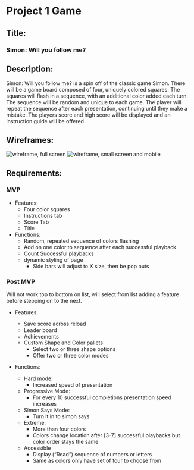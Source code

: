# Project 1 Game

## Title: 
### Simon: Will you follow me?

## Description: 
Simon: Will you follow me? is a spin off of the classic game Simon. There will be a game board composed of four, uniquely colored squares. The squares will flash in a sequence, with an additional color added each turn. The sequence will be random and unique to each game. The player will repeat the sequence after each presentation, continuing until they make a mistake. The players score and high score will be displayed and an instruction guide will be offered. 

## Wireframes:

![wireframe, full screen](https://i.imgur.com/qUN0n75.jpg)
![wireframe, small screen and mobile](https://i.imgur.com/ztXa9no.jpg)

## Requirements:
### MVP
* Features:
    - Four color squares
    - Instructions tab
    - Score Tab
    - Title
* Functions: 
    - Random, repeated sequence of colors flashing
    - Add on one color to sequence after each successful playback
    - Count Successful playbacks
    - dynamic styling of page
        - Side bars will adjust to X size, then be pop outs

### Post MVP
Will not work top to bottom on list, will select from list adding a feature before stepping on to the next.

* Features:
    - Save score across reload
    - Leader board
    - Achievements
    - Custom Shape and Color pallets
        - Select two or three shape options
        - Offer two or three color modes

* Functions:
    - Hard mode: 
        - Increased speed of presentation
    - Progressive Mode:
        - For every 10 successful completions presentation speed increases
    - Simon Says Mode:
        - Turn it in to simon says
    - Extreme: 
        - More than four colors
        - Colors change location after [3-7] successful playbacks but color order stays the same
    - Accessible
        - Display (“Read”) sequence of numbers or letters
        - Same as colors only have set of four to choose from 





